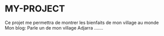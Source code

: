 # MY-PROJECT
Ce projet me permettra de montrer  les bienfaits de mon village au monde 
Mon blog: Parle un de mon village Adjarra
.......
